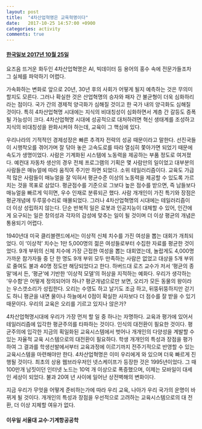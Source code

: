 ```yaml
---
layout: post
title:  "4차산업혁명은 교육혁명이다"
date:   2017-10-25 14:57:00 +0900
categories: activity
comments: true
---
```

#### [한국일보 2017년 10월 25일](http://www.hankookilbo.com/v/b0443ce48eba4cfd80896efe1e4ff9ea)

요즈음 뜨거운 화두인 4차산업혁명은 AI, 빅데이터 등 용어의 홍수 속에 전문가들조차 그 실체를 파악하기 어렵다.

가속화하는 변화로 앞으로 20년, 30년 후의 사회가 어떻게 될지 예측하는 것은 무의미할지도 모른다. 그러나 확실한 것은 산업혁명의 승자와 패자 간 불균형이 더욱 심화하리라는 점이다. 국가 간의 경제적 양극화가 심해질 것이고 한 국가 내의 양극화도 심해질 것이다. 특히 4차산업혁명 시대에는 지식의 비대칭성이 심화하면서 계층 간 갈등도 증폭될 가능성이 크다. 4차산업혁명 시대에 성공적으로 대처하려면 혁신 생태계를 조성하고 지식의 비대칭성을 완화시켜야 하는데, 교육이 그 핵심에 있다.

우리나라의 기적적인 경제성장은 빠른 추격자 전략의 성공 때문이라고 말한다. 선진국들이 시행착오를 겪어가며 잘 닦아 놓은 고속도로를 따라 열심히 쫓아가면 되었기 때문에 속도가 생명이었다. 사람은 기계화된 시스템에 노동력을 제공하는 부품 정도로 여겨졌다. 예컨대 자동차 생산의 경우 전체 프로그램의 기획은 몇 사람만의 일이었고 대부분의 사람들은 매뉴얼에 따라 움직여 주기만 하면 되었다. 소위 테일러리즘이다. 교육도 가급적 많은 사람들이 매뉴얼을 잘 익혀서 평균수준 이상의 노동력을 제공할 수 있도록 가르치는 것을 목표로 삼았다. 평균점수를 기준으로 그보다 높은 점수를 받으면, 즉 남들보다 매뉴얼을 빠르게 익히면, 우수 인재로 분류되곤 했다. 사람 개개인이 가진 특기와 장점은 평균개념에 두루뭉수리로 매몰되었다. 그러나 4차산업혁명의 시대에는 테일러리즘이 더 이상 성립하지 않는다. 단순 반복적 일은 로봇과 인공지능이 대체할 수 있어, 인간에게 요구되는 일은 창의성과 각자의 감성에 맞추는 일이 될 것이며 더 이상 평균의 개념은 통용되기 어렵다.

1940년대 미국 클리블랜드에서는 이상적 신체 치수를 가진 여성을 뽑는 대회가 개최되었다. 이 ‘이상적’ 치수는 1만 5,000명의 젊은 여성들로부터 수집한 자료를 평균한 것이었다. 9개 부위의 신체 치수에 가장 근접한 여성을 뽑는 대회였는데, 놀랍게도 4,000명 가까운 참가자들 중 단 한 명도 9개 부위 모두 만족하는 사람은 없었고 대상을 5개 부위로 줄여도 불과 40명 정도만 해당되었다고 한다. 하버드대 로즈 교수가 저서 ‘평균의 종말’에서 든, ‘평균’에 기반한 ‘이상적 모델’의 허상을 지적하는 예화다. 우리가 생각하는 ‘우수함’은 어떻게 정의되어야 하나? 평균개념으로만 보면, 오리가 모든 동물의 왕이라는 우스갯소리가 성립한다. 오리는 수영도 하고 날기도 조금 하고, 뒤뚱뒤뚱하지만 걷기도 하니 평균을 내면 물이나 하늘에서 0점이 확실한 사자보다 더 점수를 잘 받을 수 있기 때문이다. 우리의 교육은 오리를 기르고 있지나 않은가?

4차산업혁명시대에 우리가 가장 먼저 할 일 중 하나는 자명하다. 교육과 평가에 있어서 테일러리즘에 입각한 평균주의를 타파하는 것이다. 인식의 대전환이 필요한 것이다. 평균주의에 입각한 지금의 획일화된 교육시스템에서 벗어나 개개인의 다양성을 계발할 수 있는 자율적 교육 시스템으로의 대전환이 필요하다. 학생 개개인의 특성과 장점을 평가하여 그 결과를 학생선발에서부터 교육과정에 이르기까지 전주기적으로 반영할 수 있는 교육시스템을 마련해야만 한다. 4차산업혁명은 이미 우리에게 와 있으며 더욱 빠르게 진행될 것이다. 최초의 상용 웹브라우저인 넷스케이프가 등장한 것은 1995년이었다. 그 때 100만개 남짓이던 인터넷 노드는 10억 개 이상으로 폭증했으며, 이제는 모바일이 대세인 세상이 되었다. 불과 20여 년 사이에 일어난 상전벽해의 변화이다.

지금 우리가 무엇을 어떻게 준비하는가에 따라 우리 교육, 나아가 우리 국가의 운명이 바뀌게 될 것이다. 개개인의 특성과 장점을 우선적으로 고려하는 교육시스템으로의 대 전환, 더 이상 지체할 여유가 없다.

#### 이우일 서울대 교수·기계항공공학
